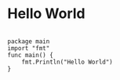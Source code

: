 # Hello World

<pre><code>
package main
import "fmt"
func main() {
	fmt.Println("Hello World")
}
</code></pre>
